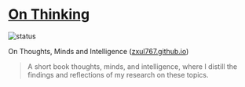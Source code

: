 # [On Thinking](https://zxul767.github.io)
![status](https://github.com/zxul767/zxul767.github.io/actions/workflows/publish.yml/badge.svg)

On Thoughts, Minds and Intelligence ([zxul767.github.io](https://zxul767.github.io))

> A short book thoughts, minds, and intelligence, where I distill the findings and reflections of my research on these topics.
